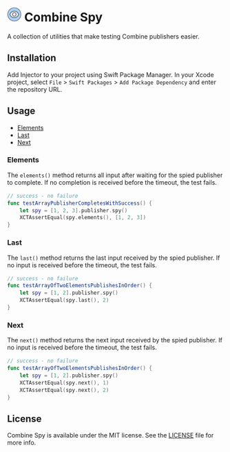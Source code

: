 # ![icon](combinespy.png) Combine Spy

A collection of utilities that make testing Combine publishers easier.

## Installation

Add Injector to your project using Swift Package Manager. In your Xcode project, select `File` > `Swift Packages` > `Add Package Dependency` and enter the repository URL.

## Usage

- [Elements](#elements)
- [Last](#last)
- [Next](#next)

### Elements

The `elements()` method returns all input after waiting for the spied publisher to complete. If no completion is received before the timeout, the test fails.

```swift
// success - no failure
func testArrayPublisherCompletesWithSuccess() {
    let spy = [1, 2, 3].publisher.spy()
    XCTAssertEqual(spy.elements(), [1, 2, 3])
}

```

### Last

The `last()` method returns the last input received by the spied publisher. If no input is received before the timeout, the test fails.

```swift
// success - no failure
func testArrayOfTwoElementsPublishesInOrder() {
    let spy = [1, 2].publisher.spy()
    XCTAssertEqual(spy.last(), 2)
}
```

### Next

The `next()` method returns the next input received by the spied publisher. If no input is received before the timeout, the test fails.

```swift
// success - no failure
func testArrayOfTwoElementsPublishesInOrder() {
    let spy = [1, 2].publisher.spy()
    XCTAssertEqual(spy.next(), 1)
    XCTAssertEqual(spy.next(), 2)
}
```

## License

Combine Spy is available under the MIT license. See the [LICENSE](LICENSE) file for more info.
